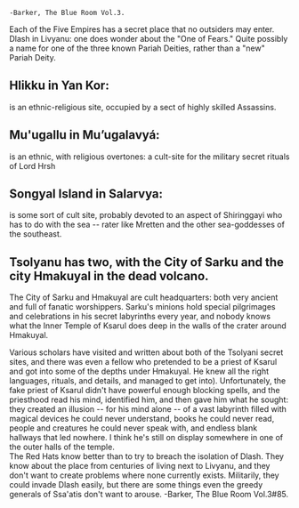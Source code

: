```
-Barker, The Blue Room Vol.3.
```

Each of the Five Empires has a secret place that no outsiders may enter.  
Dlash in Livyanu: one does wonder about the "One of Fears." Quite possibly a name for one of the three known Pariah Deities, rather than a "new" Pariah Deity.

## Hlikku in Yan Kor:

is an ethnic-religious site, occupied by a sect of highly skilled Assassins.

## Mu'ugallu in Mu’ugalavyá:

is an ethnic, with religious overtones: a cult-site for the military secret rituals of Lord Hrsh

## Songyal Island in Salarvya:

is some sort of cult site, probably devoted to an aspect of Shiringgayi who has to do with the sea -- rater like Mretten and the other sea-goddesses of the southeast.

## Tsolyanu has two, with the City of Sarku and the city Hmakuyal in the dead volcano.

The City of Sarku and Hmakuyal are cult headquarters: both very ancient and full of fanatic worshippers. Sarku's minions hold special pilgrimages and celebrations in his secret labyrinths every year, and nobody knows what the Inner Temple of Ksarul does deep in the walls of the crater around Hmakuyal.

Various scholars have visited and written about both of the Tsolyani secret sites, and there was even a fellow who pretended to be a priest of Ksarul and got into some of the depths under Hmakuyal. He knew all the right languages, rituals, and details, and managed to get into). Unfortunately, the fake priest of Ksarul didn't have powerful enough blocking spells, and the priesthood read his mind, identified him, and then gave him what he sought: they created an illusion -- for his mind alone -- of a vast labyrinth filled with magical devices he could never understand, books he could never read, people and creatures he could never speak with, and endless blank hallways that led nowhere. I think he's still on display somewhere in one of the outer halls of the temple.  
The Red Hats know better than to try to breach the isolation of Dlash. They know about the place from centuries of living next to Livyanu, and they don't want to create problems where none currently exists. Militarily, they could invade Dlash easily, but there are some things even the greedy generals of Ssa'atis don't want to arouse. -Barker, The Blue Room Vol.3#85.